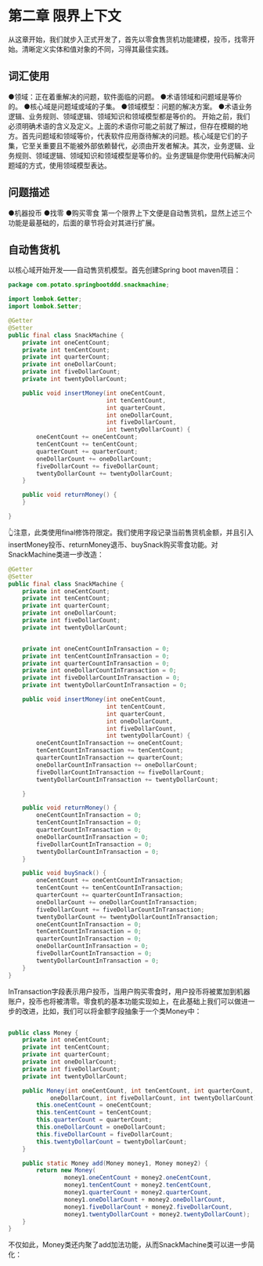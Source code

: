 # 第二章 限界上下文

从这章开始，我们就步入正式开发了，首先以零食售货机功能建模，投币，找零开始。清晰定义实体和值对象的不同，习得其最佳实践。

## 词汇使用

●领域：正在着重解决的问题，软件面临的问题。
●术语领域和问题域是等价的。
●核心域是问题域或域的子集。
●领域模型：问题的解决方案。
●术语业务逻辑、业务规则、领域逻辑、领域知识和领域模型都是等价的。
开始之前，我们必须明确术语的含义及定义。上面的术语你可能之前就了解过，但存在模糊的地方。首先问题域和领域等价，代表软件应用亟待解决的问题。核心域是它们的子集，它至关重要且不能被外部依赖替代，必须由开发者解决。其次，业务逻辑、业务规则、领域逻辑、领域知识和领域模型是等价的。业务逻辑是你使用代码解决问题域的方式，使用领域模型表达。

## 问题描述

●机器投币
●找零
●购买零食
第一个限界上下文便是自动售货机，显然上述三个功能是最基础的，后面的章节将会对其进行扩展。

## 自动售货机

以核心域开始开发——自动售货机模型。首先创建Spring boot maven项目：


```java
package com.potato.springbootddd.snackmachine;

import lombok.Getter;
import lombok.Setter;

@Getter
@Setter
public final class SnackMachine {
    private int oneCentCount;
    private int tenCentCount;
    private int quarterCount;
    private int oneDollarCount;
    private int fiveDollarCount;
    private int twentyDollarCount;

    public void insertMoney(int oneCentCount,
                            int tenCentCount,
                            int quarterCount,
                            int oneDollarCount,
                            int fiveDollarCount,
                            int twentyDollarCount) {
        oneCentCount += oneCentCount;
        tenCentCount += tenCentCount;
        quarterCount += quarterCount;
        oneDollarCount += oneDollarCount;
        fiveDollarCount += fiveDollarCount;
        twentyDollarCount += twentyDollarCount;
    }

    public void returnMoney() {
    }

}
```

👆注意，此类使用final修饰符限定。我们使用字段记录当前售货机金额，并且引入insertMoney投币、returnMoney退币、buySnack购买零食功能。对SnackMachine类进一步改造：

```java
@Getter
@Setter
public final class SnackMachine {
    private int oneCentCount;
    private int tenCentCount;
    private int quarterCount;
    private int oneDollarCount;
    private int fiveDollarCount;
    private int twentyDollarCount;


    private int oneCentCountInTransaction = 0;
    private int tenCentCountInTransaction = 0;
    private int quarterCountInTransaction = 0;
    private int oneDollarCountInTransaction = 0;
    private int fiveDollarCountInTransaction = 0;
    private int twentyDollarCountInTransaction = 0;

    public void insertMoney(int oneCentCount,
                            int tenCentCount,
                            int quarterCount,
                            int oneDollarCount,
                            int fiveDollarCount,
                            int twentyDollarCount) {
        oneCentCountInTransaction += oneCentCount;
        tenCentCountInTransaction += tenCentCount;
        quarterCountInTransaction += quarterCount;
        oneDollarCountInTransaction += oneDollarCount;
        fiveDollarCountInTransaction += fiveDollarCount;
        twentyDollarCountInTransaction += twentyDollarCount;

    }

    public void returnMoney() {
        oneCentCountInTransaction = 0;
        tenCentCountInTransaction = 0;
        quarterCountInTransaction = 0;
        oneDollarCountInTransaction = 0;
        fiveDollarCountInTransaction = 0;
        twentyDollarCountInTransaction = 0;
    }

    public void buySnack() {
        oneCentCount += oneCentCountInTransaction;
        tenCentCount += tenCentCountInTransaction;
        quarterCount += quarterCountInTransaction;
        oneDollarCount += oneDollarCountInTransaction;
        fiveDollarCount += fiveDollarCountInTransaction;
        twentyDollarCount += twentyDollarCountInTransaction;
        oneCentCountInTransaction = 0;
        tenCentCountInTransaction = 0;
        quarterCountInTransaction = 0;
        oneDollarCountInTransaction = 0;
        fiveDollarCountInTransaction = 0;
        twentyDollarCountInTransaction = 0;
    }
}
```

InTransaction字段表示用户投币，当用户购买零食时，用户投币将被累加到机器账户，投币也将被清零。零食机的基本功能实现如上，在此基础上我们可以做进一步的改进，比如，我们可以将金额字段抽象于一个类Money中：

```java

public class Money {
    private int oneCentCount;
    private int tenCentCount;
    private int quarterCount;
    private int oneDollarCount;
    private int fiveDollarCount;
    private int twentyDollarCount;

    public Money(int oneCentCount, int tenCentCount, int quarterCount, int
            oneDollarCount, int fiveDollarCount, int twentyDollarCount) {
        this.oneCentCount = oneCentCount;
        this.tenCentCount = tenCentCount;
        this.quarterCount = quarterCount;
        this.oneDollarCount = oneDollarCount;
        this.fiveDollarCount = fiveDollarCount;
        this.twentyDollarCount = twentyDollarCount;
    }

    public static Money add(Money money1, Money money2) {
        return new Money(
                money1.oneCentCount + money2.oneCentCount,
                money1.tenCentCount + money2.tenCentCount,
                money1.quarterCount + money2.quarterCount,
                money1.oneDollarCount + money2.oneDollarCount,
                money1.fiveDollarCount + money2.fiveDollarCount,
                money1.twentyDollarCount + money2.twentyDollarCount);
    }
}
```

不仅如此，Money类还内聚了add加法功能，从而SnackMachine类可以进一步简化：